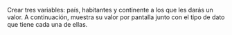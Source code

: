 Crear tres variables: país, habitantes y continente a los que les darás un valor.
A continuación, muestra su valor por pantalla junto con el tipo de dato que tiene cada una de ellas.